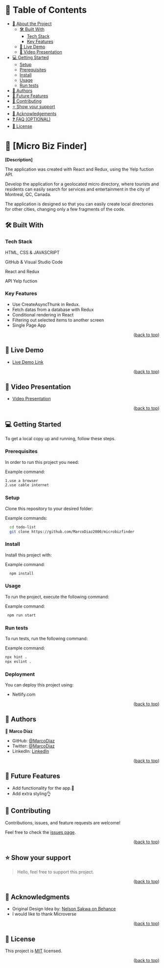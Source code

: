 
<a name="readme-top"></a>

# 📗 Table of Contents 

- [📖 About the Project](#about-project)
  - [🛠 Built With](#built-with) 
    - [Tech Stack](#tech-stack)
    - [Key Features](#key-features)
  - [🚀 Live Demo](#live-demo)
  - [🔭 Video Presentation](#video)
- [💻 Getting Started](#getting-started) 
  - [Setup](#setup)
  - [Prerequisites](#prerequisites)
  - [Install](#install)
  - [Usage](#usage)
  - [Run tests](#run-tests)
- [👥 Authors](#authors)
- [🔭 Future Features](#future-features)
- [🤝 Contributing](#contributing)
- [⭐️ Show your support](#support)
- [🙏 Acknowledgements](#acknowledgements)
- [❓ FAQ (OPTIONAL)](#faq)
- [📝 License](#license)

<!-- PROJECT DESCRIPTION -->

# 📖 [Micro Biz Finder] <a name="about-project"></a>

**[Description]**

The application was created with React and Redux, using the Yelp fuction API.

Develop the application for a geolocated micro directory, where tourists and residents can easily search for services and entertainment in the city of Montreal, QC, Canada.

The application is designed so that you can easily create local directories for other cities, changing only a few fragments of the code.

## 🛠 Built With <a name="built-with"></a>



### Tech Stack <a name="tech-stack"></a>

HTML, CSS & JAVASCRIPT

GitHub & Visual Studio Code

React and Redux

API Yelp fuction

<!-- Features -->

### Key Features <a name="key-features"></a>

- Use CreateAsyncThunk in Redux.
- Fetch datas from a database with Redux
- Conditional rendering in React
- Filtering out selected items to another screen
- Single Page App

<p align="right">(<a href="#readme-top">back to top</a>)</p>

<!-- LIVE DEMO -->

## 🚀 Live Demo <a name="live-demo"></a>

- [Live Demo Link](https://react-capstone-project--resilient-faun-ac0891.netlify.app/)

<p align="right">(<a href="#readme-top">back to top</a>)</p>


## 🔭 Video Presentation <a name="video"></a>

- [Video Presentation](https://www.loom.com/share/03549f675fe54474b384441a00cb528c?sid=0a9c83c1-c552-4cef-977a-c586bce54137) 

<p align="right">(<a href="#readme-top">back to top</a>)</p>

<!-- GETTING STARTED -->

## 💻 Getting Started <a name="getting-started"></a>



To get a local copy up and running, follow these steps.

### Prerequisites

In order to run this project you need:


Example command:

```sh
1.use a browser
2.use cable internet
```
 

### Setup

Clone this repository to your desired folder:


Example commands:

```sh
  cd todo-list
  git clone https://github.com/MarcoDiaz2000/microbizfinder

```


### Install

Install this project with:


Example command:

```sh
  npm install
```


### Usage

To run the project, execute the following command:


Example command:

```sh
 npm run start
```


### Run tests

To run tests, run the following command:


Example command:

```sh
npx hint .
npx eslint .
```


### Deployment

You can deploy this project using:

- Netlify.com



<p align="right">(<a href="#readme-top">back to top</a>)</p>


<!-- AUTHORS -->

## 👥 Authors <a name="authors"></a>

👤 **Marco Díaz**

- GitHub: [@MarcoDiaz](https://github.com/MarcoDiaz2000)
- Twitter: [@MarcoDiaz](https://twitter.com/MarcoDi70620847)
- LinkedIn: [LinkedIn](https://www.linkedin.com/in/marco-diaz-0876a7268/)


<p align="right">(<a href="#readme-top">back to top</a>)</p>


 ## 🔭 Future Features <a name="future-features"></a>

- Add functionality for the app.🚀
- Add extra styling👌


<!-- CONTRIBUTING -->

## 🤝 Contributing <a name="contributing"></a>

Contributions, issues, and feature requests are welcome!

Feel free to check the [issues page](../../issues/).

<p align="right">(<a href="#readme-top">back to top</a>)</p>

<!-- SUPPORT -->

## ⭐️ Show your support <a name="support"></a>

> Hello, feel free to support this project.

<p align="right">(<a href="#readme-top">back to top</a>)</p>

<!-- ACKNOWLEDGEMENTS -->

## 🙏 Acknowledgments <a name="acknowledgements"></a>

- Original Design Idea by: [Nelson Sakwa on Behance](https://www.behance.net/sakwadesignstudio)
- I would like to thank Microverse

<p align="right">(<a href="#readme-top">back to top</a>)</p>

<!-- LICENSE -->

## 📝 License <a name="license"></a>

This project is [MIT](./LICENSE) licensed.

<p align="right">(<a href="#readme-top">back to top</a>)</p>
